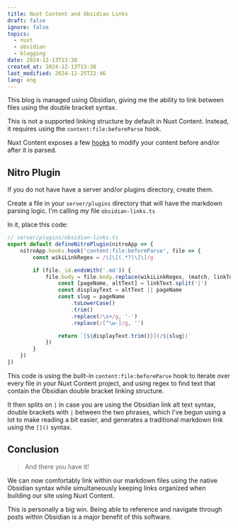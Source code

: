 ```yaml
---
title: Nuxt Content and Obsidian Links
draft: false
ignore: false
topics:
  - nuxt
  - obsidian
  - blogging
date: 2024-12-13T13:38
created_at: 2024-12-13T13:38
last_modified: 2024-12-25T22:46
lang: eng
---
```


This blog is managed using Obsidian, giving me the ability to link between files using the double bracket syntax.

This is not a supported linking structure by default in Nuxt Content. Instead, it requires using the `content:file:beforeParse` hook.

Nuxt Content exposes a few [hooks](https://content.nuxt.com/recipes/hooks) to modify your content before and/or after it is parsed.

## Nitro Plugin

If you do not have have a server and/or plugins directory, create them.

Create a file in your `server/plugins` directory that will have the markdown parsing logic. I'm calling my file `obsidian-links.ts`

In it, place this code:

```ts
// server/plugins/obsidian-links.ts
export default defineNitroPlugin(nitroApp => {
    nitroApp.hooks.hook('content:file:beforeParse', file => {
        const wikiLinkRegex = /\[\[(.*?)\]\]/g

        if (file._id.endsWith('.md')) {
            file.body = file.body.replace(wikiLinkRegex, (match, linkText) => {
                const [pageName, altText] = linkText.split('|')
                const displayText = altText || pageName
                const slug = pageName
                    .toLowerCase()
                    .trim()
                    .replace(/\s+/g, '-')
                    .replace(/[^\w-]/g, '')

                return `[${displayText.trim()}](/${slug})`
            })
        }
    })
})
```

This code is using the built-in `content:file:beforeParse` hook to iterate over every file in your Nuxt Content project, and using regex to find text that contain the Obsidian double bracket linking structure.

It then splits on `|` in case you are using the Obsidian link alt text syntax, double brackets with `|` between the two phrases, which I've begun using a lot to make reading a bit easier, and generates a traditional markdown link using the `[]()` syntax.

## Conclusion

> And there you have it!

We can now comfortably link within our markdown files using the native Obsidian syntax while simultaneously keeping links organized when building our site using Nuxt Content.

This is personally a big win. Being able to reference and navigate through posts within Obsidian is a major benefit of this software.
